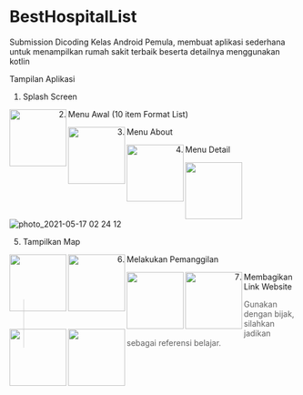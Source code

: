 # BestHospitalList
Submission Dicoding Kelas Android Pemula, membuat aplikasi sederhana untuk menampilkan rumah sakit terbaik beserta detailnya menggunakan kotlin

Tampilan Aplikasi
1. Splash Screen
<img align="left" width="100" src="https://user-images.githubusercontent.com/65103585/118408238-44888480-b6b7-11eb-96cd-9add089cc4c3.jpeg">

2. Menu Awal (10 item Format List)
<img align="left" width="100" src="https://user-images.githubusercontent.com/65103585/118408264-67b33400-b6b7-11eb-9ea2-928ee3a70468.jpeg">

3. Menu About
<img align="left" width="100" src="https://user-images.githubusercontent.com/65103585/118408291-8a454d00-b6b7-11eb-9a42-4ee5f09efb67.jpeg">

4. Menu Detail
<img align="left" width="100" src="https://user-images.githubusercontent.com/65103585/118408297-93361e80-b6b7-11eb-9e59-ddc10fe79bf8.jpeg">

![photo_2021-05-17 02 24 12]()

5. Tampilkan Map
<img align="left" width="100" src="https://user-images.githubusercontent.com/65103585/118408334-c11b6300-b6b7-11eb-9fa7-bebd50584bce.jpeg">
<img align="left" width="100" src="https://user-images.githubusercontent.com/65103585/118408342-c678ad80-b6b7-11eb-8128-2e45f9fdec1e.jpeg">

6. Melakukan Pemanggilan
<img align="left" width="100" src="https://user-images.githubusercontent.com/65103585/118408362-de503180-b6b7-11eb-8cbc-a4c4aa1c5bd2.jpeg">
<img align="left" width="100" src="https://user-images.githubusercontent.com/65103585/118408366-e27c4f00-b6b7-11eb-8c57-2551a25f56d6.jpeg">

7. Membagikan Link Website
<img align="left" width="100" src="https://user-images.githubusercontent.com/65103585/118408386-ffb11d80-b6b7-11eb-9de8-498ee9e37bf0.jpeg">
<img align="left" width="100" src="https://user-images.githubusercontent.com/65103585/118408388-02137780-b6b8-11eb-8cdf-6aad30b9d19d.jpeg">

> Gunakan dengan bijak, silahkan jadikan sebagai referensi belajar.
